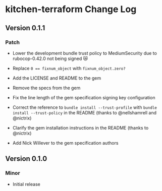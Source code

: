 # kitchen-terraform Change Log

## Version 0.1.1

### Patch

* Lower the development bundle trust policy to MediumSecurity due to
  rubocop-0.42.0 not being signed :crying_cat_face:

* Replace `0 == fixnum_object` with `fixnum_object.zero?`

* Add the LICENSE and README to the gem

* Remove the specs from the gem

* Fix the line length of the gem specification signing key configuration

* Correct the reference to `bundle install --trust-profile` with
  `bundle install --trust-policy` in the README (thanks to @nellshamrell
  and @nictrix)

* Clarify the gem installation instructions in the README (thanks to
  @nictrix)

* Add Nick Willever to the gem specification authors

## Version 0.1.0

### Minor

* Initial release
